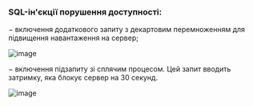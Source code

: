 ### SQL-ін'єкції порушення доступності:
− включення додаткового запиту з декартовим перемноженням для підвищення навантаження на сервер;

![image](https://github.com/user-attachments/assets/fcf2a9fa-4f11-4977-a12e-0857103b19e5)




− включення підзапиту зі сплячим процесом. Цей запит вводить затримку, яка блокує сервер на 30 секунд.

![image](https://github.com/user-attachments/assets/033696ef-5a14-445c-a16b-398244f76977)



